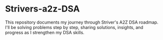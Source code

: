 # Strivers-a2z-DSA
This repository documents my journey through Striver's A2Z DSA roadmap. I'll be solving problems step by step, sharing solutions, insights, and progress as I strengthen my DSA skills. 
